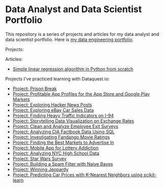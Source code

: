 # Data Analyst and Data Scientist Portfolio
This repository is a series of projects and articles for my data analyst and data scientist portfolio. Here is [my data engineering portfolio](https://github.com/creativesarjun/data-engineering-portfolio).

Projects:


Articles:

* [Simple linear regression algorithm in Python from scratch](https://medium.com/@creatives.arjun/simple-linear-regression-algorithm-in-python-from-scratch-28c7432bb5c2)


Projects I've practiced learning with Dataquest.io:
* [Project: Prison Break](https://github.com/creativesarjun/projects/blob/main/project-1-prison-break.ipynb)
* [Project: Profitable App Profiles for the App Store and Google Play Markets](https://github.com/creativesarjun/projects/blob/main/project-2-profitable-app-profiles-for-the-app-store-and-google-play-markets.ipynb)
* [Project: Exploring Hacker News Posts](https://github.com/creativesarjun/projects/blob/main/project-3-exploring-hacker-news-posts.ipynb)
* [Project: Exploring eBay Car Sales Data](https://github.com/creativesarjun/projects/blob/main/project-4-exploring-ebay-car-sales-data.ipynb)
* [Project: Finding Heavy Traffic Indicators on I-94](https://github.com/creativesarjun/projects/blob/main/projct-5-finding-heavy-traffic-indicators-on-I-94.ipynb)
* [Project: Storytelling Data Visualization on Exchange Rates](https://github.com/creativesarjun/projects/blob/main/project-6-%20storytelling-data-visualization-on-exchange-rates.ipynb)
* [Project: Clean and Analyze Employee Exit Surveys](https://github.com/creativesarjun/projects/blob/main/project-7-clean-and-analyze-employee-exit-surveys.ipynb)
* [Project: Analyzing CIA Factbook Data Using SQL](https://github.com/creativesarjun/projects/blob/main/project-8-analyzing-cia-factbook-data-using-SQL.ipynb)
* [Project: Investigating Fandango Movie Ratings](https://github.com/creativesarjun/projects/blob/main/project-9-investigating-fandango-movie-ratings.ipynb)
* [Project: Finding the Best Markets to Advertise In](https://github.com/creativesarjun/projects/blob/main/project-10-finding-the-best-markets-to-advertise-in.ipynb)
* [Project: Mobile App for Lottery Addiction](https://github.com/creativesarjun/projects/blob/main/project-11-mobile-app-for-lottery-addiction.ipynb)
* [Project: Analyzing NYC High School Data](https://github.com/creativesarjun/data-analyst-and-data-scientist-portfolio/blob/main/project-12-analyzing-nyc-high-school-data.ipynb)
* [Project: Star Wars Survey](https://github.com/creativesarjun/data-analyst-and-data-scientist-portfolio/blob/main/project-13-star-wars-survey.ipynb)
* [Project: Building a Spam Filter with Naive Bayes](https://github.com/creativesarjun/data-analyst-and-data-scientist-portfolio/blob/main/project-14-building-a-spam-filter-with-naive-bayes.ipynb)
* [Project: Winning Jeopardy](https://github.com/creativesarjun/data-analyst-and-data-scientist-portfolio/blob/main/project-15-winning-jeopardy.ipynb)
* [Project: Predicting Car Prices with K-Nearest Neighbors using scikit-learn
](https://github.com/creativesarjun/data-analyst-and-data-scientist-portfolio/blob/main/project-16-predicting-car-prices.ipynb)
